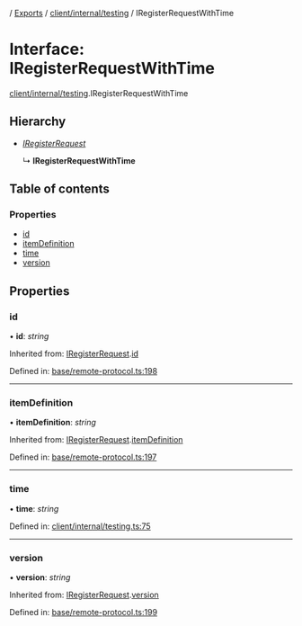 [](../README.md) / [Exports](../modules.md) / [client/internal/testing](../modules/client_internal_testing.md) / IRegisterRequestWithTime

# Interface: IRegisterRequestWithTime

[client/internal/testing](../modules/client_internal_testing.md).IRegisterRequestWithTime

## Hierarchy

* [*IRegisterRequest*](base_remote_protocol.iregisterrequest.md)

  ↳ **IRegisterRequestWithTime**

## Table of contents

### Properties

- [id](client_internal_testing.iregisterrequestwithtime.md#id)
- [itemDefinition](client_internal_testing.iregisterrequestwithtime.md#itemdefinition)
- [time](client_internal_testing.iregisterrequestwithtime.md#time)
- [version](client_internal_testing.iregisterrequestwithtime.md#version)

## Properties

### id

• **id**: *string*

Inherited from: [IRegisterRequest](base_remote_protocol.iregisterrequest.md).[id](base_remote_protocol.iregisterrequest.md#id)

Defined in: [base/remote-protocol.ts:198](https://github.com/onzag/itemize/blob/28218320/base/remote-protocol.ts#L198)

___

### itemDefinition

• **itemDefinition**: *string*

Inherited from: [IRegisterRequest](base_remote_protocol.iregisterrequest.md).[itemDefinition](base_remote_protocol.iregisterrequest.md#itemdefinition)

Defined in: [base/remote-protocol.ts:197](https://github.com/onzag/itemize/blob/28218320/base/remote-protocol.ts#L197)

___

### time

• **time**: *string*

Defined in: [client/internal/testing.ts:75](https://github.com/onzag/itemize/blob/28218320/client/internal/testing.ts#L75)

___

### version

• **version**: *string*

Inherited from: [IRegisterRequest](base_remote_protocol.iregisterrequest.md).[version](base_remote_protocol.iregisterrequest.md#version)

Defined in: [base/remote-protocol.ts:199](https://github.com/onzag/itemize/blob/28218320/base/remote-protocol.ts#L199)
